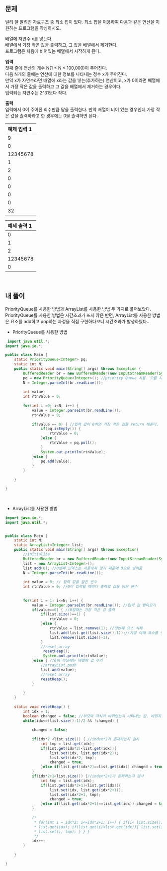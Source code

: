 ## 문제

널리 잘 알려진 자료구조 중 최소 힙이 있다. 최소 힙을 이용하여 다음과 같은 연산을 지원하는 프로그램을 작성하시오.  

배열에 자연수 x를 넣는다.  
배열에서 가장 작은 값을 출력하고, 그 값을 배열에서 제거한다.  
프로그램은 처음에 비어있는 배열에서 시작하게 된다.   

**입력**  
첫째 줄에 연산의 개수 N(1 ≤ N ≤ 100,000)이 주어진다.  
다음 N개의 줄에는 연산에 대한 정보를 나타내는 정수 x가 주어진다.  
만약 x가 자연수라면 배열에 x라는 값을 넣는(추가하는) 연산이고, x가 0이라면 배열에서 가장 작은 값을 출력하고 그 값을 배열에서 제거하는 경우이다.  
입력되는 자연수는 2^31보다 작다.  

**출력**  
입력에서 0이 주어진 회수만큼 답을 출력한다. 만약 배열이 비어 있는 경우인데 가장 작은 값을 출력하라고 한 경우에는 0을 출력하면 된다.  

|예제 입력 1|
|:---------|
|9|
|0|
|12345678|
|1|
|2|
|0|
|0|
|0|
|0|
|32|

|예제 출력 1 |
|:---------|
|0|
|1|
|2|
|12345678|
|0|

<br/>  

## 내 풀이  
   PriorityQueue를 사용한 방법과 ArrayList를 사용한 방법 두 가지로 풀어보았다.  
   PriorityQueue를 사용한 방법은 시간초과가 뜨지 않은 반면, ArrayList를 사용한 방법은 요소를 add하고 pop하는 과정을 직접 구현하다보니 시간초과가 발생하였다..  

- PriorityQueue를 사용한 방법  
```java
 import java.util.*;
import java.io.*;

public class Main {
	static PriorityQueue<Integer> pq;
	static int N;
	public static void main(String[] args) throws Exception {
		BufferedReader br = new BufferedReader(new InputStreamReader(System.in));
		pq = new PriorityQueue<Integer>(); //priority Queue 사용. 오름 차순 정렬이 기본
		N = Integer.parseInt(br.readLine());
		
		int value;
		int rtnValue = 0;
		
		for(int i =0; i<N; i++) {
			value = Integer.parseInt(br.readLine());
			rtnValue = 0;
			
			if(value == 0) { //입력 값이 0이면 가장 작은 값을 return 해준다.
				if(pq.isEmpty()) {
					rtnValue = 0;
				}else {
					rtnValue = pq.poll();
				}
				System.out.println(rtnValue);
			}else {
				pq.add(value);
			}
		}
		
	}

}


```

<br/>


- ArrayList를 사용한 방법
```java
import java.io.*;
import java.util.*;


public class Main {
	static int N;
	static ArrayList<Integer> list;
	public static void main(String[] args) throws Exception{
		//Initialize
		BufferedReader br = new BufferedReader(new InputStreamReader(System.in));
		list = new ArrayList<Integer>();
		list.add(0); //0번째 인덱스는 사용하지 않기 때문에 0으로 넣어줌
		N = Integer.parseInt(br.readLine());
		
		int value = 0; // 입력 값을 담은 변수
		int rtnValue = 0; //0이 입력될 때마다 출력할 값을 담은 변수
		
		
		for(int i = 1; i<=N; i++) {
			value = Integer.parseInt(br.readLine()); //입력 값 받아오기
			if(value==0) { //0일때는 가장 작은 값 출력
				if(list.size()==1) {
					rtnValue = 0;
				}else {
					rtnValue = list.remove(1); //첫번쨰 요소 삭제
					list.add(list.get(list.size()-1));//가장 아래 요소를 첫번째로 올리기
					list.remove(list.size()-1);
				}
				//reset array
				 resetHeap();
				 System.out.println(rtnValue);
			}else { //0이 아닐때는 배열에 값 추가
				//arrayList.push
				list.add(value);
				//reset array
				resetHeap();
			}
			
		}
	}
	
	static void resetHeap() {
		int idx = 1;
		boolean changed = false; //부모와 자식이 바뀌었는지 나타내는 값. 바뀌지 않았으면 더 이상 밑의 요소는 검사 하지 않는다.
		while(idx<=(list.size()-1)/2 && !changed) {
			
			changed = false;
			
			if(idx*2 <list.size()) { //index*2가 존재하는지 검사
				int tmp = list.get(idx);
				if(list.get(idx*2)<list.get(idx)){
					list.set(idx, list.get(idx*2));
					list.set(idx*2, tmp);
					changed = true;
				}else if(list.get(idx*2)==list.get(idx)) changed = true;
			}
			if(idx*2+1<list.size()) {//index*2+1가 존재하는지 검사
				int tmp = list.get(idx);
				if(list.get(idx*2+1)<list.get(idx)){
					list.set(idx, list.get(idx*2+1));
					list.set(idx*2+1, tmp);
					changed = true;
				}else if(list.get(idx*2+1)==list.get(idx)) changed = true;
			}
			
			/*
			 * for(int i = idx*2; i<=idx*2+1; i++) { if(i< list.size()) { int tmp =
			 * list.get(idx); if(list.get(i)<list.get(idx)){ list.set(idx, list.get(i));
			 * list.set(i, tmp); } } }
			 */
			idx++;
		}
		
	}

}

```
